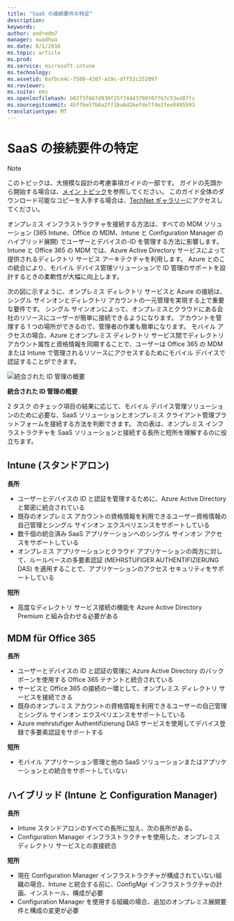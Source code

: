 ```yaml
---
title: "SaaS の接続要件の特定"
description: 
keywords: 
author: andredm7
manager: swadhwa
ms.date: 8/1/2016
ms.topic: article
ms.prod: 
ms.service: microsoft-intune
ms.technology: 
ms.assetid: 6afbce4c-7500-4387-a19c-dff52c152097
ms.reviewer: 
ms.suite: ems
ms.openlocfilehash: b02f3f667d930f25f74443790f07fb7c53ed87fc
ms.sourcegitcommit: 45ffbe57b8a2ff1ba6d26efde7f4e2fee8495593
translationtype: MT
---
```

# <a name="saas-"></a>SaaS の接続要件の特定

>[!NOTE]
>このトピックは、大規模な設計の考慮事項ガイドの一部です。 ガイドの先頭から開始する場合は、[メイン トピック](mdm-design-considerations-guide.md)を参照してください。 このガイド全体のダウンロード可能なコピーを入手する場合は、[TechNet ギャラリー](https://gallery.technet.microsoft.com/Mobile-Device-Management-7d401582)にアクセスしてください。

オンプレミス インフラストラクチャを接続する方法は、すべての MDM ソリューション (365 Intune、Office の MDM、Intune と Configuration Manager のハイブリッド展開) でユーザーとデバイスの-ID を管理する方法に影響します。 Intune と Office 365 の MDM では、Azure Active Directory サービスによって提供されるディレクトリ サービス アーキテクチャを利用します。 Azure とのこの統合により、モバイル デバイス管理ソリューションで ID 管理のサポートを設計するときの柔軟性が大幅に向上します。

次の図に示すように、オンプレミス ディレクトリ サービスと Azure の接続は、シングル サインオンとディレクトリ アカウントの一元管理を実現する上で重要な要件です。 シングル サインオンによって、オンプレミスとクラウドにある会社のリソースにユーザーが簡単に接続できるようになります。 アカウントを管理する 1 つの場所ができるので、管理者の作業も簡単になります。 モバイル アクセスの場合、Azure とオンプレミス ディレクトリ サービス間でディレクトリ アカウント属性と資格情報を同期することで、ユーザーは Office 365 の MDM または Intune で管理されるリソースにアクセスするためにモバイル デバイスで認証することができます。

![統合された ID 管理の概要](./media/MDM_Figure_15.png)

**統合された ID 管理の概要**

2 タスク のチェック項目の結果に応じて、モバイル デバイス管理ソリューションのために必要な、SaaS ソリューションとオンプレミス クライアント管理プラットフォームを接続する方法を判断できます。 次の表は、オンプレミス インフラストラクチャを SaaS ソリューションと接続する長所と短所を理解するのに役立ちます。

## <a name="intune-"></a>Intune (スタンドアロン)

**長所**

- ユーザーとデバイスの ID と認証を管理するために、Azure Active Directory と緊密に統合されている
- 既存のオンプレミス アカウントの資格情報を利用できるユーザー資格情報の自己管理とシングル サインオン エクスペリエンスをサポートしている
- 数千個の統合済み SaaS アプリケーションへのシングル サインオン アクセスをサポートしている
- オンプレミス アプリケーションとクラウド アプリケーションの両方に対して、ルールベースの多要素認証 (MEHRSTUFIGER AUTHENTIFIZIERUNG DAS) を適用することで、アプリケーションのアクセス セキュリティをサポートしている

**短所**

- 高度なディレクトリ サービス接続の機能を Azure Active Directory Premium と組み合わせる必要がある

## <a name="mdm-for-office-365"></a>MDM für Office 365

**長所**

- ユーザーとデバイスの ID と認証の管理に Azure Active Directory のバックボーンを使用する Office 365 テナントと統合されている
- サービスと Office 365 の接続の一環として、オンプレミス ディレクトリ サービスを接続できる
- 既存のオンプレミス アカウントの資格情報を利用できるユーザーの自己管理とシングル サインオン エクスペリエンスをサポートしている
- Azure mehrstufiger Authentifizierung DAS サービスを使用してデバイス登録で多要素認証をサポートする

**短所**

- モバイル アプリケーション管理と他の SaaS ソリューションまたはアプリケーションとの統合をサポートしていない

## <a name="-intune-configmgr"></a>ハイブリッド (Intune と Configuration Manager)

**長所**

- Intune スタンドアロンのすべての長所に加え、次の長所がある。
 - Configuration Manager インフラストラクチャを使用した、オンプレミス ディレクトリ サービスとの直接統合

**短所**

- 現在 Configuration Manager インフラストラクチャが構成されていない組織の場合、Intune と統合する前に、ConfigMgr インフラストラクチャの計画、インストール、構成が必要
- Configuration Manager を使用する組織の場合、追加のオンプレミス展開要件と構成の変更が必要
